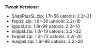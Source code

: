 ***Tweak Versions:***
 - SnapPlusSL.zip: 1.7r-56 uatools: 2.2r-31
 - fbppsl.zip: 1.6r-36 uatools: 2.2r-10
 - igppsl.zip: 1.8r-99 uatools: 2.2r-10
 - mlppsl.zip: 1.0r-19 uatools: 2.2r-32
 - twppsl.zip: 1.2r-72 uatools: 2.2r-20
 - wappsl.zip: 1.6r-88 uatools: 2.2r-20
